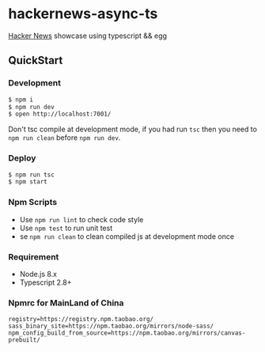 # hackernews-async-ts

[Hacker News](https://news.ycombinator.com/) showcase using typescript && egg

## QuickStart

### Development

```bash
$ npm i
$ npm run dev
$ open http://localhost:7001/
```

Don't tsc compile at development mode, if you had run `tsc` then you need to `npm run clean` before `npm run dev`.

### Deploy

```bash
$ npm run tsc
$ npm start
```

### Npm Scripts

- Use `npm run lint` to check code style
- Use `npm test` to run unit test
- se `npm run clean` to clean compiled js at development mode once

### Requirement

- Node.js 8.x
- Typescript 2.8+

### Npmrc for MainLand of China

```
registry=https://registry.npm.taobao.org/
sass_binary_site=https://npm.taobao.org/mirrors/node-sass/
npm_config_build_from_source=https://npm.taobao.org/mirrors/canvas-prebuilt/
```